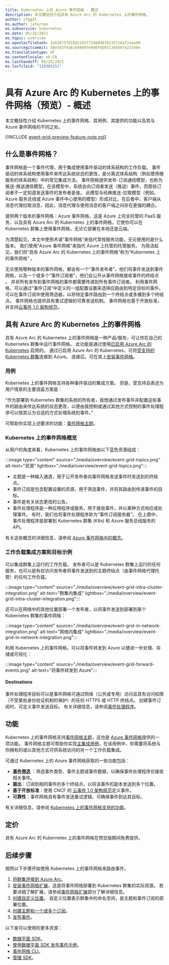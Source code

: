 ```yaml
---
title: Kubernetes 上的 Azure 事件网格 - 概述
description: 本文概括性介绍具有 Azure Arc 的 Kubernetes 上的事件网格。
author: jfggdl
ms.author: jafernan
ms.subservice: kubernetes
ms.date: 05/25/2021
ms.topic: overview
ms.openlocfilehash: 2eb5675701842192ff348048f8235718af2eea90
ms.sourcegitcommit: 58e5d3f4a6cb44607e946f6b931345b6fe237e0e
ms.translationtype: HT
ms.contentlocale: zh-CN
ms.lasthandoff: 05/25/2021
ms.locfileid: "110385252"
---
```

# <a name="event-grid-on-kubernetes-with-azure-arc-preview---overview"></a>具有 Azure Arc 的 Kubernetes 上的事件网格（预览）- 概述
本文概括性介绍 Kubernetes 上的事件网格、其用例、其提供的功能以及其与 Azure 事件网格的不同之处。

[!INCLUDE [event-grid-preview-feature-note.md](../../../includes/event-grid-preview-feature-note.md)]

## <a name="what-is-event-grid"></a>什么是事件网格？
事件网格是一个事件代理，用于集成使用事件驱动的体系结构的工作负载。 事件驱动的体系结构使用事件来传达系统状态的更改，是分离式体系结构（例如使用微服务的体系结构）中的常见集成方法。 事件网格提供发布-订阅通信模型，也称为推送-推送通信模型，在该模型中，系统会向订阅者发送（推送）事件，而那些订阅者不一定知道发送事件的发布者是谁。 此模型与经典推送-拉取模型（例如，Azure 服务总线或 Azure 事件中心使用的模型）形成对比，在后者中，客户端从消息代理拉取消息，因此，消息代理与使用消息的客户端之间存在更强的耦合。

提供两个版本的事件网格：Azure 事件网格，这是 Azure 上完全托管的 PaaS 服务，以及具有 Azure Arc 的 Kubernetes 上的事件网格，它使你可以在 Kubernetes 群集上使用事件网格，无论它部署在本地还是云端。 

为清楚起见，本文中使用术语“事件网格”来指代常规服务功能，无论使用的是什么版本。 我们使用“Azure 事件网格”来指代 Azure 上托管的托管服务。 为简洁起见，我们将“具有 Azure Arc 的 Kubernetes 上的事件网格”称为“Kubernetes 上的事件网格” 。

无论使用哪种版本的事件网格，都会有一个“事件发布者”，他们将事件发送到事件网格，以及一个或多个“事件订阅者”，他们会公开从事件网格接收事件的终结点 。 并非所有发布到事件网格的事件都需要传递到所有事件订阅者。 利用事件网格，可以通过“事件订阅”中定义的一组配置设置来选择应路由到特定目标的事件。 可以在事件订阅中使用筛选器，以将特定事件路由到一个终结点或多播到多个终结点。 事件网格也提供具有重试逻辑的可靠发送机制。 事件网格也基于开放标准，并支持[云事件 1.0 架构规范](https://github.com/cloudevents/spec/blob/master/spec.md)。


## <a name="event-grid-on-kubernetes-with-azure-arc"></a>具有 Azure Arc 的 Kubernetes 上的事件网格
具有 Azure Arc 的 Kubernetes 上的事件网格是一种产品/服务，可让你在自己的 Kubernetes 群集中运行事件网格。 此功能是通过使用[已启用 Azure Arc 的 Kubernetes](../../azure-arc/kubernetes/overview.md) 启用的。 通过已启用 Azure Arc 的 Kubernetes，可将[受支持的 Kubernetes 群集](install-k8s-extension.md#supported-kubernetes-distributions)连接到 Azure。 连接后，可在其上[安装事件网格](install-k8s-extension.md#install-event-grid-on-kubernetes-extension)。 

### <a name="use-case"></a>用例
Kubernetes 上的事件网格支持各种事件驱动的集成方案。 但是，受支持且表述为用户情景的主要涵盖方案是：

“作为部署到 Kubernetes 群集的系统的所有者，我想通过发布事件并配置这些事件的路由来传达系统的状态更改，以便由我控制或通过其他方式控制的事件处理程序可以按其认为合适的方式处理系统的事件。”

可帮助你实现上述要求的功能：[事件网格主题](/rest/api/eventgrid/version2020-10-15-preview/topics)。

### <a name="event-grid-on-kubernetes-at-a-glance"></a>Kubernetes 上的事件网格概览
从用户的角度来看，Kubernetes 上的事件网格由以下蓝色资源组成：

:::image type="content" source="./media/overview/event-grid-topics.png" alt-text="资源" lightbox="./media/overview/event-grid-topics.png":::

* 主题是一种输入通道，用于公开发布者向事件网格发送事件时发送到的终结点。
* 事件订阅是包含配置设置的资源，用于筛选事件，并将其路由到传递事件的目标。
* 事件是有关状态更改的公告。
* 事件处理程序是一种应用程序或服务，用于接收事件，并以某种方式响应或处理事件。 有时，我们也将事件处理程序称为“事件订阅服务器”。 在上图中，事件处理程序是部署到 Kubernetes 群集 (K8s) 和 Azure 服务总线服务的 API。

有关这些概念的详细信息，请参阅 [Azure 事件网格中的概念](concepts.md)。

### <a name="sample-workload-integration-scenarios-and-destinations"></a>工作负载集成方案和目标示例

可以集成群集上运行的工作负载。 发布者可以是 Kubernetes 群集上运行的任何服务，也可以是有权访问发布者将事件发送到的主题终结点（由事件网格代理托管）的任何工作负载。

:::image type="content" source="./media/overview/event-grid-intra-cluster-integration.png" alt-text="群集内集成" lightbox="./media/overview/event-grid-intra-cluster-integration.png":::


还可以在网络中的其他位置部署一个发布者，以将事件发送到部署到某个 Kubernetes 群集的事件网格：

:::image type="content" source="./media/overview/event-grid-in-network-integration.png" alt-text="网络内集成" lightbox="./media/overview/event-grid-in-network-integration.png":::

利用 Kubernetes 上的事件网格，可以将事件转发到 Azure 以便进一步处理、存储或可视化：

:::image type="content" source="./media/overview/event-grid-forward-events.png" alt-text="将事件转发到 Azure":::

#### <a name="destinations"></a>Destinations
事件处理程序目标可以是事件网格可通过网络（公共或专用）访问且具有访问权限（不受某些身份验证机制的保护）的任何 HTTPS 或 HTTP 终结点。 创建事件订阅时，可定义事件发送目标。 有关详细信息，请参阅[事件处理程序](event-handlers.md)。 

## <a name="features"></a>功能
Kubernetes 上的事件网格支持[事件网格主题](/rest/api/eventgrid/version2020-10-15-preview/topics)，这也是 [Azure 事件网格](../custom-topics.md)提供的一项功能。 事件网格主题可帮助你实现[主集成用例](#use-case)，在该用例中，你需要将系统与你拥有的或以其他方式可供系统访问的另一个工作负载集成。

可通过 Kubernetes 上的 Azure 事件网格获取的一些功能包括：

* **[事件筛选](filter-events.md)** ：筛选事件类型、事件主题或事件数据，以确保事件处理程序仅接收相关事件。
* **扇出**：订阅到相同事件的多个终结点，以将该事件的副本发送到多个位置。
* **基于开放标准**：使用 CNCF 的 [云事件 1.0 架构规范](https://github.com/cloudevents/spec/blob/master/spec.md)定义事件。
* **可靠性**：事件网格具有事件发送重试逻辑，可确保事件到达其目标。

有关详细信息，请参阅 [Kubernetes 上的事件网格支持的功能](features.md)。

## <a name="pricing"></a>定价 
具有 Azure Arc 的 Kubernetes 上的事件网格在预览版期间免费提供。

## <a name="next-steps"></a>后续步骤
按照以下步骤开始使用 Kubernetes 上的事件网格来路由事件。

1. [将群集连接到 Azure Arc](../../azure-arc/kubernetes/quickstart-connect-cluster.md)。
1. [安装事件网格扩展](install-k8s-extension.md)，这是将事件网格部署到 Kubernetes 群集的实际资源。 若要详细了解扩展，请参阅[事件网格扩展](install-k8s-extension.md#event-grid-extension)部分了解详细信息。 
1. [创建自定义位置](../../azure-arc/kubernetes/custom-locations.md)。 自定义位置表示群集中的命名空间，是主题和事件订阅的部署位置。
1. [创建主题和一个或多个订阅](create-topic-subscription.md)。
1. [发布事件](create-topic-subscription.md)。

以下是可以使用的更多资源：

* [数据平面 SDK](../sdk-overview.md#data-plane-sdks)。
* [使用数据平面 SDK 发布事件示例](https://devblogs.microsoft.com/azure-sdk/event-grid-ga/)。
* [事件网格 CLI](/cli/azure/eventgrid)。
* [管理 SDK](../sdk-overview.md#management-sdks)。